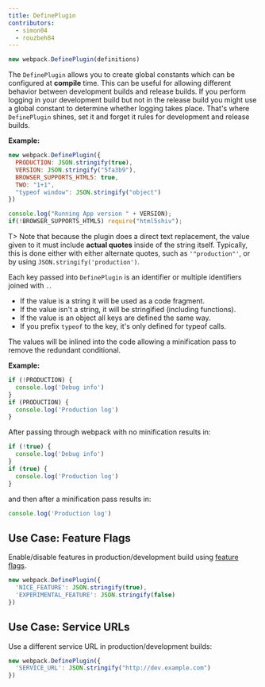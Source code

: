 ```yaml
---
title: DefinePlugin
contributors:
  - simon04
  - rouzbeh84
---
```


``` javascript
new webpack.DefinePlugin(definitions)
```

The `DefinePlugin` allows you to create global constants which can be configured at **compile** time. This can be useful for allowing different behavior between development builds and release builds. If you perform logging in your development build but not in the release build you might use a global constant to determine whether logging takes place. That's where `DefinePlugin` shines, set it and forget it rules for development and release builds.

**Example:**

``` javascript
new webpack.DefinePlugin({
  PRODUCTION: JSON.stringify(true),
  VERSION: JSON.stringify("5fa3b9"),
  BROWSER_SUPPORTS_HTML5: true,
  TWO: "1+1",
  "typeof window": JSON.stringify("object")
})
```

``` javascript
console.log("Running App version " + VERSION);
if(!BROWSER_SUPPORTS_HTML5) require("html5shiv");
```

T> Note that because the plugin does a direct text replacement, the value given to it must include **actual quotes** inside of the string itself. Typically, this is done either with either alternate quotes, such as `'"production"'`, or by using `JSON.stringify('production')`.

Each key passed into `DefinePlugin` is an identifier or multiple identifiers joined with `.`.

* If the value is a string it will be used as a code fragment.
* If the value isn't a string, it will be stringified (including functions).
* If the value is an object all keys are defined the same way.
* If you prefix `typeof` to the key, it's only defined for typeof calls.

The values will be inlined into the code allowing a minification pass to remove the redundant conditional.

**Example:**

``` javascript
if (!PRODUCTION) {
  console.log('Debug info')
}
if (PRODUCTION) {
  console.log('Production log')
}
```

After passing through webpack with no minification results in:

``` javascript
if (!true) {
  console.log('Debug info')
}
if (true) {
  console.log('Production log')
}
```

and then after a minification pass results in:

``` javascript
console.log('Production log')
```

## Use Case: Feature Flags

Enable/disable features in production/development build using [feature flags](https://en.wikipedia.org/wiki/Feature_toggle).

```javascript
new webpack.DefinePlugin({
  'NICE_FEATURE': JSON.stringify(true),
  'EXPERIMENTAL_FEATURE': JSON.stringify(false)
})
```

## Use Case: Service URLs

Use a different service URL in production/development builds:

```javascript
new webpack.DefinePlugin({
  'SERVICE_URL': JSON.stringify("http://dev.example.com")
})
```
